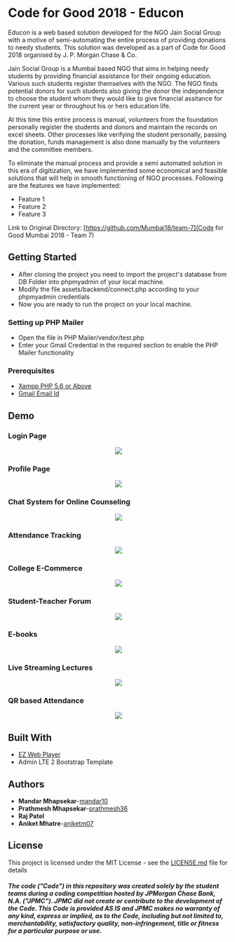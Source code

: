 # Code for Good 2018 - Educon
Educon is a web based solution developed for the NGO Jain Social Group with a motive of semi-automating the entire process of providing donations to needy students. This solution was developed as a part of Code for Good 2018 organised by J. P. Morgan Chase & Co.

Jain Social Group is a Mumbai based NGO that aims in helping needy students by providing financial assistance for their ongoing education. Various such students register themselves with the NGO. The NGO finds potential donors for such students also giving the donor the independence to choose the student whom they would like to give financial assitance for the current year or throughout his or hers education life.

At this time this entire process is manual, volunteers from the foundation personally register the students and donors and maintain the records on excel sheets.
Other processes like verifying the student personally, passing the donation, funds management is also done manually by the volunteers and the committee members. 

To eliminate the manual process and provide a semi automated solution in this era of digitization, we have implemented some economical and feasible solutions that will help in smooth functioning of NGO processes.
Following are the features we have implemented:
* Feature 1
* Feature 2
* Feature 3

Link to Original Directory: [https://github.com/Mumbai18/team-7](Code for Good Mumbai 2018 - Team 7)

## Getting Started

* After cloning the project you need to import the project's database from DB Folder into phpmyadmin of your local machine.
* Modify the file assets/backend/connect.php according to your phpmyadmin credentials
* Now you are ready to run the project on your local machine.

### Setting up PHP Mailer

* Open the file in PHP Mailer/vendor/test.php
* Enter your Gmail Credential in the required section to enable the PHP Mailer functionality

### Prerequisites

* [Xampp PHP 5.6 or Above](https://www.apachefriends.org/download.html)
* [Gmail Email Id](https://www.gmail.com)

## Demo

### Login Page
<center><img src="SS/1.png"></center>

### Profile Page
<center><img src="SS/2.png"></center>

### Chat System for Online Counseling
<center><img src="SS/3.png"></center>

### Attendance Tracking
<center><img src="SS/4.png"></center>

### College E-Commerce
<center><img src="SS/5.png"></center>

### Student-Teacher Forum
<center><img src="SS/6.png"></center>

### E-books
<center><img src="SS/7.png"></center>


### Live Streaming Lectures
<center><img src="SS/8.png"></center>

### QR based Attendance
<center><img src="SS/9.png"></center>

## Built With

* [EZ Web Player](http://www.ezwebplayer.com/)
* Admin LTE 2 Bootstrap Template

## Authors

* **Mandar Mhapsekar**-[mandar10](https://github.com/mandar10)
* **Prathmesh Mhapsekar**-[prathmesh36](https://github.com/prathmesh36 )
* **Raj Patel**
* **Aniket Mhatre**-[aniketm07](https://github.com/aniketm07)

## License

This project is licensed under the MIT License - see the [LICENSE.md](LICENSE.md) file for details

##### The code ("Code") in this repository was created solely by the student teams during a coding competition hosted by JPMorgan Chase Bank, N.A. ("JPMC").						JPMC did not create or contribute to the development of the Code.  This Code is provided AS IS and JPMC makes no warranty of any kind, express or implied, as to the Code,						including but not limited to, merchantability, satisfactory quality, non-infringement, title or fitness for a particular purpose or use.